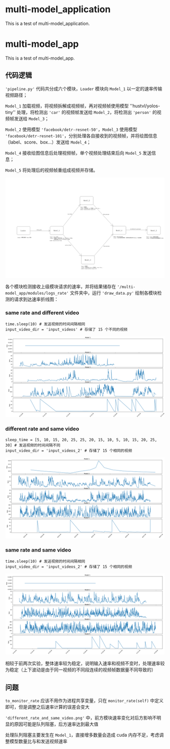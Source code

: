 # multi-model_application
This is a test of multi-model_application.

# multi-model_app
This is a test of multi-model_app.

## 代码逻辑

`'pipeline.py'` 代码共分成六个模块，`Loader` 模块向 `Model_1` 以一定的速率传输视频路径；

`Model_1` 加载视频，将视频拆解成视频帧，再对视频帧使用模型 ''hustvl/yolos-tiny'' 处理，将检测出 `'car'` 的视频帧发送给 `Model_2`，将检测出 `'person'` 的视频帧发送给 `Model_3`；

`Model_2` 使用模型 `'facebook/detr-resnet-50'`，`Model_3` 使用模型 `'facebook/detr-resnet-101'`，分别处理各自接收到的视频帧，并将绘图信息（label、score、box...）发送给 `Model_4`；

`Model_4` 接收绘图信息后处理视频帧，单个视频处理结束后向 `Model_5` 发送信息；

`Model_5` 将处理后的视频帧重组成视频并存储。

![Image](https://github.com/lifang535/multi-model_application/blob/main/multi-model_application/modules/multi-model_structure.png)

各个模块检测接收上级模块请求的速率，并将结果储存在 `'/multi-model_app/modules/logs_rate'` 文件夹中，运行 `'draw_data.py'` 绘制各模块检测的请求到达速率折线图：

### same rate and different video
```
time.sleep(10) # 发送视频的时间间隔相同
input_video_dir = 'input_videos' # 存储了 15 个不同的视频
```

![Image](https://github.com/lifang535/multi-model_application/blob/main/multi-model_application/modules/same_rate_and_different_video.png)

### different rate and same video
```
sleep_time = [5, 10, 15, 20, 25, 25, 20, 15, 10, 5, 10, 15, 20, 25, 30] # 发送视频的时间间隔不同
input_video_dir = 'input_videos_2' # 存储了 15 个相同的视频
```

![Image](https://github.com/lifang535/multi-model_application/blob/main/multi-model_application/modules/different_rate_and_same_video.png)

### same rate and same video
```
time.sleep(10) # 发送视频的时间间隔相同
input_video_dir = 'input_videos_2' # 存储了 15 个相同的视频
```

![Image](https://github.com/lifang535/multi-model_application/blob/main/multi-model_application/modules/same_rate_and_same_video.png)

相较于前两次实验，整体速率较为稳定，说明输入速率和视频不变时，处理速率较为稳定（上下波动是由于同一视频的不同段连续的视频帧数据量不同导致的）

## 问题

`to_monitor_rate` 应该不用作为进程共享变量，只在 `monitor_rate(self)` 中定义即可，但是调整之后速率计算的误差会变大

`'different_rate_and_same_video.png'` 中，前方模块速率变化对后方影响不明显的原因可能是队列阻塞，后方速率达到最大值

处理队列阻塞主要发生在 `Model_1`，直接增多数量会造成 cuda 内存不足，考虑调整模型数量比与和发送视频速率
